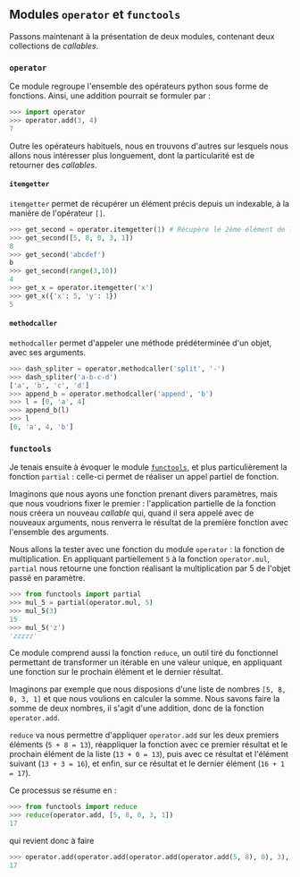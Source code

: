 ## Modules `operator` et `functools`

Passons maintenant à la présentation de deux modules, contenant deux collections de *callables*.

### `operator`

Ce module regroupe l'ensemble des opérateurs python sous forme de fonctions.
Ainsi, une addition pourrait se formuler par :

```python
>>> import operator
>>> operator.add(3, 4)
7
```

Outre les opérateurs habituels, nous en trouvons d'autres sur lesquels nous allons nous intéresser plus longuement, dont la particularité est de retourner des *callables*.

#### `itemgetter`

`itemgetter` permet de récupérer un élément précis depuis un indexable, à la manière de l'opérateur `[]`.

```python
>>> get_second = operator.itemgetter(1) # Récupère le 2ème élément de l'indexable donné en paramètre
>>> get_second([5, 8, 0, 3, 1])
8
>>> get_second('abcdef')
b
>>> get_second(range(3,10))
4
>>> get_x = operator.itemgetter('x')
>>> get_x({'x': 5, 'y': 1})
5
```

#### `methodcaller`

`methodcaller` permet d'appeler une méthode prédéterminée d'un objet, avec ses arguments.

```python
>>> dash_spliter = operator.methodcaller('split', '-')
>>> dash_spliter('a-b-c-d')
['a', 'b', 'c', 'd']
>>> append_b = operator.methodcaller('append', 'b')
>>> l = [0, 'a', 4]
>>> append_b(l)
>>> l
[0, 'a', 4, 'b']
```

### `functools`

Je tenais ensuite à évoquer le module [`functools`](https://docs.python.org/3/library/functools.html), et plus particulièrement la fonction `partial` : celle-ci permet de réaliser un appel partiel de fonction.

Imaginons que nous ayons une fonction prenant divers paramètres, mais que nous voudrions fixer le premier : l'application partielle de la fonction nous créera un nouveau *callable* qui, quand il sera appelé avec de nouveaux arguments, nous renverra le résultat de la première fonction avec l'ensemble des arguments.

Nous allons la tester avec une fonction du module `operator` : la fonction de multiplication. En appliquant partiellement `5` à la fonction `operator.mul`, `partial` nous retourne une fonction réalisant la multiplication par 5 de l'objet passé en paramètre.

```python
>>> from functools import partial
>>> mul_5 = partial(operator.mul, 5)
>>> mul_5(3)
15
>>> mul_5('z')
'zzzzz'
```

Ce module comprend aussi la fonction `reduce`, un outil tiré du fonctionnel permettant de transformer un itérable en une valeur unique, en appliquant une fonction sur le prochain élément et le dernier résultat.

Imaginons par exemple que nous disposions d'une liste de nombres `[5, 8, 0, 3, 1]` et que nous voulions en calculer la somme. Nous savons faire la somme de deux nombres, il s'agit d'une addition, donc de la fonction `operator.add`.

`reduce` va nous permettre d'appliquer `operator.add` sur les deux premiers éléments (`5 + 8 = 13`), réappliquer la fonction avec ce premier résultat et le prochain élément de la liste (`13 + 0 = 13`), puis avec ce résultat et l'élément suivant (`13 + 3 = 16`), et enfin, sur ce résultat et le dernier élément (`16 + 1 = 17`).

Ce processus se résume en :

```python
>>> from functools import reduce
>>> reduce(operator.add, [5, 8, 0, 3, 1])
17
```

qui revient donc à faire

```python
>>> operator.add(operator.add(operator.add(operator.add(5, 8), 0), 3), 1)
17
```
